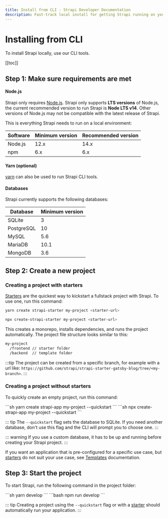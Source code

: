 ```yaml
---
title: Install from CLI - Strapi Developer Documentation
description: Fast-track local install for getting Strapi running on your computer in less than a minute.
---
```


# Installing from CLI

To install Strapi locally, use our CLI tools.

[[toc]]
<!-- ? should we keep inline TOCs ? -->

## Step 1: Make sure requirements are met

#### Node.js

Strapi only requires [Node.js](https://nodejs.org). Strapi only supports **LTS versions** of Node.js, the current recommended version to run Strapi is **Node LTS v14**. Other versions of Node.js may not be compatible with the latest release of Strapi.

This is everything Strapi needs to run on a local environment:

| Software | Minimum version | Recommended version |
| -------- | --------------- | ------------------- |
| Node.js  | 12.x            | 14.x                |
| npm      | 6.x             | 6.x                 |

#### Yarn (optional)

[yarn](https://yarnpkg.com/getting-started/install) can also be used to run Strapi CLI tools.

#### Databases

Strapi currently supports the following databases:

| Database   | Minimum version |
| ---------- | --------------- |
| SQLite     | 3               |
| PostgreSQL | 10              |
| MySQL      | 5.6             |
| MariaDB    | 10.1            |
| MongoDB    | 3.6             |

<!-- TODO: Remove MongoDB for v4 -->

## Step 2: Create a new project

### Creating a project with starters

[Starters](https://strapi.io/starters) are the quickest way to kickstart a fullstack project with Strapi. To use one, run this command:

<code-group>
<code-block title="YARN">

```sh
yarn create strapi-starter my-project <starter-url>
```

</code-block>

<code-block title="NPX">

```bash
npx create-strapi-starter my-project <starter-url>
```

</code-block>
</code-group>

This creates a monorepo, installs dependencies, and runs the project automatically. The project file structure looks similar to this:

```sh
my-project
  /frontend // starter folder
  /backend  // template folder
```

:::tip
The project can be created from a specific branch, for example with a url like: `https://github.com/strapi/strapi-starter-gatsby-blog/tree/<my-branch>`.
:::

### Creating a project without starters

To quickly create an empty project, run this command:

<code-group>
<code-block title="YARN">
```sh
yarn create strapi-app my-project --quickstart
```
</code-block>

<code-block title="NPX">
<!-- ? should we call these tabs NPM or NPX? -->
```sh
npx create-strapi-app my-project --quickstart
```
</code-block>
</code-group>

::: tip
The `--quickstart` flag sets the database to SQLite.  If you need another database, don't use this flag and the CLI will prompt you to choose one.
:::

::: warning
If you use a custom database, it has to be up and running before creating your Strapi project.
:::

If you want an application that is pre-configured for a specific use case, but [starters](#creating-a-project-with-starters) do not suit your use case, see [Templates](/developer-docs/latest/setup-deployment-guides/installation/templates.md) documentation.

## Step 3: Start the project

To start Strapi, run the following command in the project folder:

<code-group>
<code-block title="YARN">
```sh
yarn develop
```
</code-block>

<code-block title="NPM">
```bash
npm run develop
```
</code-block>
</code-group>

::: tip
Creating a project using the `--quickstart` flag or with a [starter](#creating-a-project-with-starters) should automatically run your application.
:::
